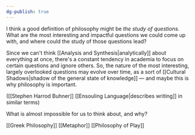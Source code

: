 ```yaml
---
dg-publish: true
---
```


I think a good definition of philosophy might be *the study of questions*. What are the most interesting and impactful questions we could come up with, and where could the study of those questions lead?

Since we can't think [[Analysis and Synthesis|analytically]] about everything at once, there's a constant tendency in academia to focus on certain questions and ignore others. So, the nature of the most interesting, largely overlooked questions may evolve over time, as a sort of [[Cultural Shadows|shadow of the general state of knowledge]] — and maybe this is why philosophy is important. 

([[Stephen Harrod Buhner]] [[Ensouling Language|describes writing]] in similar terms)

What is almost impossible for us to think about, and why?

[[Greek Philosophy]]
[[Metaphor]]
[[Philosophy of Play]]